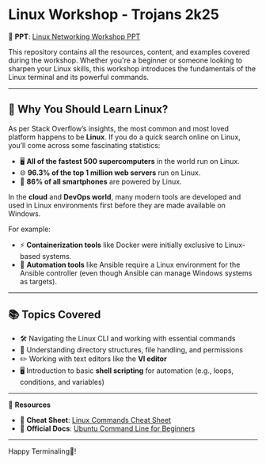 # **Linux Workshop - Trojans 2k25**  

📂 **PPT**: [Linux Networking Workshop PPT](https://bit.ly/Linux-networking-workshop-ppt)  

This repository contains all the resources, content, and examples covered during the workshop. Whether you're a beginner or someone looking to sharpen your Linux skills, this workshop introduces the fundamentals of the Linux terminal and its powerful commands.  

---

## 🌟 Why You Should Learn Linux?  

As per Stack Overflow’s insights, the most common and most loved platform happens to be **Linux**. If you do a quick search online on Linux, you’ll come across some fascinating statistics:  

- 🖥️ **All of the fastest 500 supercomputers** in the world run on Linux.  
- 🌐 **96.3% of the top 1 million web servers** run on Linux.  
- 📱 **86% of all smartphones** are powered by Linux.  

In the **cloud** and **DevOps world**, many modern tools are developed and used in Linux environments first before they are made available on Windows.  

For example:  
- ⚡ **Containerization tools** like Docker were initially exclusive to Linux-based systems.  
- 🤖 **Automation tools** like Ansible require a Linux environment for the Ansible controller (even though Ansible can manage Windows systems as targets).  

---

## 📚 Topics Covered  

- 🛠️ Navigating the Linux CLI and working with essential commands  
- 📂 Understanding directory structures, file handling, and permissions  
- ✏️ Working with text editors like the **VI editor**  
- 🖥️ Introduction to basic **shell scripting** for automation (e.g., loops, conditions, and variables)   

---

📂 **Resources**  

- 📄 **Cheat Sheet**: [Linux Commands Cheat Sheet](https://bit.ly/Linux-commands-cheatsheet)  
- 📘 **Official Docs**: [Ubuntu Command Line for Beginners](https://ubuntu.com/tutorials/command-line-for-beginners)  

---

Happy Terminaling🤩!  
